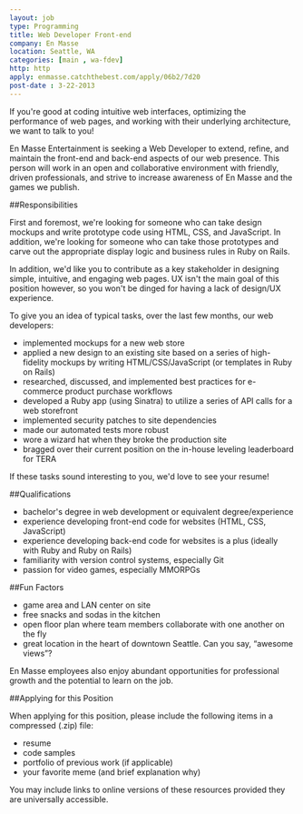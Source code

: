 ```yaml
---
layout: job
type: Programming
title: Web Developer Front-end
company: En Masse
location: Seattle, WA
categories: [main , wa-fdev]
http: http
apply: enmasse.catchthebest.com/apply/06b2/7d20
post-date : 3-22-2013
---
```


If you're good at coding intuitive web interfaces, optimizing the performance of web pages, and working with their underlying architecture, we want to talk to you!

En Masse Entertainment is seeking a Web Developer to extend, refine, and maintain the front-end and back-end aspects of our web presence. This person will work in an open and collaborative environment with friendly, driven professionals, and strive to increase awareness of En Masse and the games we publish.

##Responsibilities

First and foremost, we're looking for someone who can take design mockups and write prototype code using HTML, CSS, and JavaScript. In addition, we're looking for someone who can take those prototypes and carve out the appropriate display logic and business rules in Ruby on Rails.

In addition, we'd like you to contribute as a key stakeholder in designing simple, intuitive, and engaging web pages. UX isn't the main goal of this position however, so you won't be dinged for having a lack of design/UX experience.

To give you an idea of typical tasks, over the last few months, our web developers:

* implemented mockups for a new web store
* applied a new design to an existing site based on a series of high-fidelity mockups by writing HTML/CSS/JavaScript (or templates in Ruby on Rails)
* researched, discussed, and implemented best practices for e-commerce product purchase workflows
* developed a Ruby app (using Sinatra) to utilize a series of API calls for a web storefront
* implemented security patches to site dependencies
* made our automated tests more robust
* wore a wizard hat when they broke the production site
* bragged over their current position on the in-house leveling leaderboard for TERA

If these tasks sound interesting to you, we'd love to see your resume!

##Qualifications

* bachelor's degree in web development or equivalent degree/experience
* experience developing front-end code for websites (HTML, CSS, JavaScript)
* experience developing back-end code for websites is a plus (ideally with Ruby and Ruby on Rails)
* familiarity with version control systems, especially Git
* passion for video games, especially MMORPGs

##Fun Factors

* game area and LAN center on site
* free snacks and sodas in the kitchen
* open floor plan where team members collaborate with one another on the fly
* great location in the heart of downtown Seattle. Can you say, “awesome views”?

En Masse employees also enjoy abundant opportunities for professional growth and the potential to learn on the job.

##Applying for this Position

When applying for this position, please include the following items in a compressed (.zip) file:

* resume
* code samples
* portfolio of previous work (if applicable)
* your favorite meme (and brief explanation why)

You may include links to online versions of these resources provided they are universally accessible.
